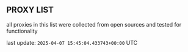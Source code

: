 ## PROXY LIST

all proxies in this list were collected from open sources and tested for functionality

last update: `2025-04-07 15:45:04.433743+00:00` UTC